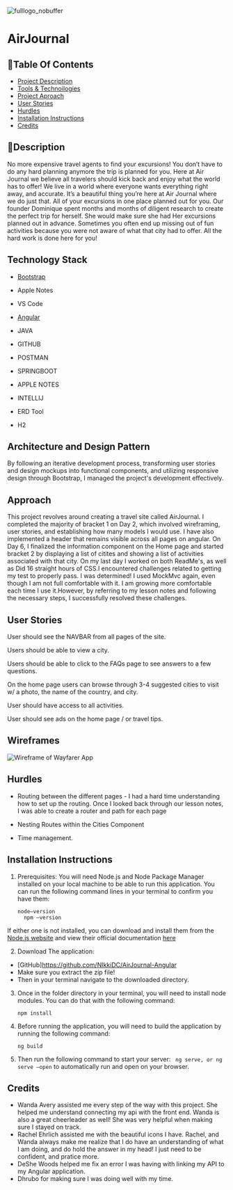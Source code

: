 ![fulllogo_nobuffer](https://github.com/NIkkiDC/AirJournal-Angular/assets/97572760/6e117e26-a1bb-435f-afbc-e777931e3691)
# AirJournal 


## 🧾Table Of Contents
- [Project Description](#description)
- [Tools & Technoilogies](#technology-stack)
- [Project Aproach](#approach)
- [User Stories](#user-stories)
- [Hurdles](#hurdles)
- [Installation Instructions](#installation-instructions)
- [Credits](#credits)

## 📇Description

No more expensive travel agents to find your excursions! You don’t have to do any hard planning anymore the trip is planned for you. Here at Air Journal we believe all travelers should kick back and enjoy what the world has to offer! We live in a world where everyone wants everything right away, and accurate. It’s a beautiful thing you’re here at Air Journal where we do just that. All of your excursions in one place planned out for you. Our founder Dominique spent months and months of diligent research to create the perfect trip for herself. She would make sure she had Her excursions planned out in advance. Sometimes you often end up missing out of fun activities because you were not aware of what that city had to offer. All the hard work is done here for you!  


## Technology Stack

- [Bootstrap](https://getbootstrap.com/docs/5.3/getting-started/introduction/)

- Apple Notes

- VS Code

- [Angular](https://angular.io/start)

- JAVA

- GITHUB

- POSTMAN

- SPRINGBOOT

- APPLE NOTES

- INTELLIJ

- ERD Tool

- H2

## Architecture and Design Pattern

By following an iterative development process, transforming user stories and design mockups into functional components, and utilizing responsive design through Bootstrap, I managed the project's development  effectively.

## Approach

This project revolves around creating a travel site called AirJournal. I completed the majority of bracket 1 on Day 2, which involved wireframing, user stories, and establishing how many models I would use. I have also implemented a header that remains visible across all pages on angular. On Day 6, I finalized the information component on the Home page and started bracket 2 by displaying a list of citites and showing a list of activities associated with that city. On my last day I worked on both ReadMe's, as well as Did 16 straight hours of CSS.I encountered challenges related to getting my test to properly pass. I was determined! I used MockMvc again, even though I am not full comfortable with it. I am growing more comfortable each time I use it.However, by referring to my lesson notes and following the necessary steps, I successfully resolved these challenges.


## User Stories

User should see the NAVBAR from all pages of the site.

Users should be able to view a city.

Users should be able to click to the FAQs page to see answers to a few questions.

On the home page users can browse through 3-4 suggested cities to visit w/ a photo, the name of the country, and city. 

User should have access to all activities.

User should see ads on the home page / or travel tips.



## Wireframes

![Wireframe of Wayfarer App](./src/assets/images/wireframes.png)

## Hurdles

- Routing between the different pages - I had a hard time understanding how to set up the routing. Once I looked back through our lesson notes, I was able to create a router and path for each page

- Nesting Routes within the Cities Component 

- Time management.  

## Installation Instructions

1. Prerequisites: You will need Node.js and Node Package Manager installed on your local machine to be able to run this application. You can run the following command lines in your terminal to confirm you have them: 
   ```
   node—version
	 npm –version
   ```
If either one is not installed, you can download and install them from the [Node.js website](https://nodejs.org/en) and view their official documentation [here](https://nodejs.org/en/docs) 

2.	Download The application: 
  - [GitHub]https://github.com/NIkkiDC/AirJournal-Angular
  - Make sure you extract the zip file! 
  - Then in your terminal navigate to the downloaded directory. 
  
3. Once in the folder directory in your terminal, you will need to install node modules. You can do that with the following command: 
    ```
    npm install
    ```
4. Before running the application, you will need to build the application by running the following command:
    ``` 
    ng build
    ```
5. Then run the following command to start your server: 
    ``` ng serve, or ng serve –open``` 
     to automatically run and open on your browser. 
     

## Credits
- Wanda Avery assisted me every step of the way with this project. She helped me understand connecting my api with the front end. Wanda is also a great cheerleader as well! She was very helpful when making sure I stayed on track.
- Rachel Ehrlich assisted me with the beautiful icons I have. Rachel, and Wanda always make me realize that I do have an understanding of what I am doing, and do hold the answer in my head! I just need to be confident, and pratice more.
- DeShe Woods helped me fix an error I was having with linking my API to my Angular application. 
- Dhrubo for making sure I was doing well with my time.

